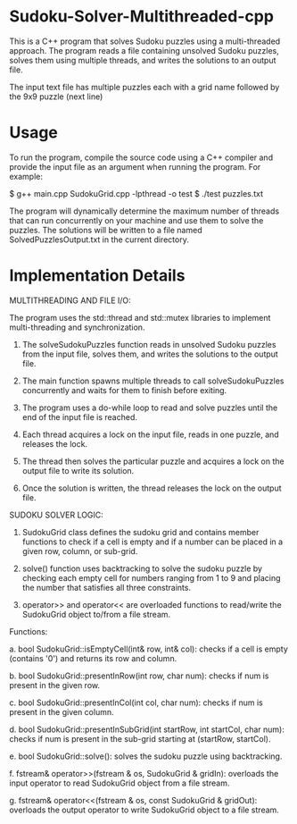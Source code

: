 # Sudoku-Solver-Multithreaded-cpp

This is a C++ program that solves Sudoku puzzles using a multi-threaded approach. The program reads a file containing unsolved Sudoku puzzles, solves them using multiple threads, and writes the solutions to an output file.

The input text file has multiple puzzles each with a grid name followed by the 9x9 puzzle (next line)

# Usage
To run the program, compile the source code using a C++ compiler and provide the input file as an argument when running the program. For example:

$ g++ main.cpp SudokuGrid.cpp -lpthread -o test 
$ ./test puzzles.txt

The program will dynamically determine the maximum number of threads that can run concurrently on your machine and use them to solve the puzzles. The solutions will be written to a file named SolvedPuzzlesOutput.txt in the current directory.

# Implementation Details

MULTITHREADING AND FILE I/O:

The program uses the std::thread and std::mutex libraries to implement multi-threading and synchronization.

1. The solveSudokuPuzzles function reads in unsolved Sudoku puzzles from the input file, solves them, and writes the solutions to the output file.

2. The main function spawns multiple threads to call solveSudokuPuzzles concurrently and waits for them to finish before exiting.

3. The program uses a do-while loop to read and solve puzzles until the end of the input file is reached.

4. Each thread acquires a lock on the input file, reads in one puzzle, and releases the lock.

5. The thread then solves the particular puzzle and acquires a lock on the output file to write its solution.

6. Once the solution is written, the thread releases the lock on the output file.

SUDOKU SOLVER LOGIC:

1. SudokuGrid class defines the sudoku grid and contains member functions to check if a cell is empty and if a number can be placed in a given row, column, or sub-grid.

2. solve() function uses backtracking to solve the sudoku puzzle by checking each empty cell for numbers ranging from 1 to 9 and placing the number that satisfies all three constraints.

3. operator>> and operator<< are overloaded functions to read/write the SudokuGrid object to/from a file stream.

Functions:

a. bool SudokuGrid::isEmptyCell(int& row, int& col): checks if a cell is empty (contains '0') and returns its row and column.

b. bool SudokuGrid::presentInRow(int row, char num): checks if num is present in the given row.

c. bool SudokuGrid::presentInCol(int col, char num): checks if num is present in the given column.

d. bool SudokuGrid::presentInSubGrid(int startRow, int startCol, char num): checks if num is present in the sub-grid starting at (startRow, startCol).

e. bool SudokuGrid::solve(): solves the sudoku puzzle using backtracking.

f. fstream& operator>>(fstream & os, SudokuGrid & gridIn): overloads the input operator to read SudokuGrid object from a file stream.

g. fstream& operator<<(fstream & os, const SudokuGrid & gridOut): overloads the output operator to write SudokuGrid object to a file stream.
